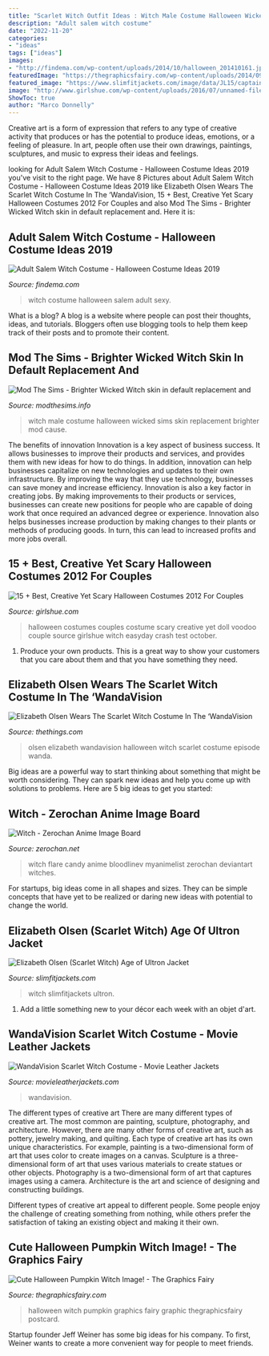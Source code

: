 ```yaml
---
title: "Scarlet Witch Outfit Ideas : Witch Male Costume Halloween Wicked Sims Skin Replacement Brighter Mod Cause"
description: "Adult salem witch costume"
date: "2022-11-20"
categories:
- "ideas"
tags: ["ideas"]
images:
- "http://findema.com/wp-content/uploads/2014/10/halloween_201410161.jpg"
featuredImage: "https://thegraphicsfairy.com/wp-content/uploads/2014/09/Halloween-Pumpkin-Witch-Image-GraphicsFairy-652x1024.jpg"
featured_image: "https://www.slimfitjackets.com/image/data/JL15/captain_america_civil_war_scarlet_witch_elizabeth_olsen_coat.jpg"
image: "http://www.girlshue.com/wp-content/uploads/2016/07/unnamed-file-3166.jpg"
ShowToc: true
author: "Marco Donnelly"
---
```



Creative art is a form of expression that refers to any type of creative activity that produces or has the potential to produce ideas, emotions, or a feeling of pleasure. In art, people often use their own drawings, paintings, sculptures, and music to express their ideas and feelings.

	

		
looking for Adult Salem Witch Costume - Halloween Costume Ideas 2019 you've visit to the right page. We have 8 Pictures about Adult Salem Witch Costume - Halloween Costume Ideas 2019 like Elizabeth Olsen Wears The Scarlet Witch Costume In The ‘WandaVision, 15 + Best, Creative Yet Scary Halloween Costumes 2012 For Couples and also Mod The Sims - Brighter Wicked Witch skin in default replacement and. Here it is:
		
    
## Adult Salem Witch Costume - Halloween Costume Ideas 2019

<img loading=lazy src="http://findema.com/wp-content/uploads/2014/10/halloween_201410161.jpg" onerror="this.onerror=null;this.src='https://tse1.mm.bing.net/th?id=OIP.wFABXFsd88t4s82Y_-d_WQHaKl&amp;pid=15.1';" alt="Adult Salem Witch Costume - Halloween Costume Ideas 2019">

_Source: findema.com_

>witch costume halloween salem adult sexy. 

	

What is a blog?
A blog is a website where people can post their thoughts, ideas, and tutorials. Bloggers often use blogging tools to help them keep track of their posts and to promote their content.

    
## Mod The Sims - Brighter Wicked Witch Skin In Default Replacement And

<img loading=lazy src="http://thumbs.modthesims2.com/img/6/4/0/6/6/8/MTS_joninmobile-875355-MaleWitchClothed.jpg" onerror="this.onerror=null;this.src='https://tse1.mm.bing.net/th?id=OIP.2eQd9zAAq14jmuHtDaeysAHaLn&amp;pid=15.1';" alt="Mod The Sims - Brighter Wicked Witch skin in default replacement and">

_Source: modthesims.info_

>witch male costume halloween wicked sims skin replacement brighter mod cause. 

	

The benefits of innovation
Innovation is a key aspect of business success. It allows businesses to improve their products and services, and provides them with new ideas for how to do things. In addition, innovation can help businesses capitalize on new technologies and updates to their own infrastructure. By improving the way that they use technology, businesses can save money and increase efficiency.
Innovation is also a key factor in creating jobs. By making improvements to their products or services, businesses can create new positions for people who are capable of doing work that once required an advanced degree or experience. Innovation also helps businesses increase production by making changes to their plants or methods of producing goods. In turn, this can lead to increased profits and more jobs overall.

    
## 15 + Best, Creative Yet Scary Halloween Costumes 2012 For Couples

<img loading=lazy src="http://www.girlshue.com/wp-content/uploads/2016/07/unnamed-file-3166.jpg" onerror="this.onerror=null;this.src='https://tse1.mm.bing.net/th?id=OIP.RLNNA8nTvMgl--xhVdBlDAHaId&amp;pid=15.1';" alt="15 + Best, Creative Yet Scary Halloween Costumes 2012 For Couples">

_Source: girlshue.com_

>halloween costumes couples costume scary creative yet doll voodoo couple source girlshue witch easyday crash test october. 

	

1. Produce your own products. This is a great way to show your customers that you care about them and that you have something they need.

    
## Elizabeth Olsen Wears The Scarlet Witch Costume In The ‘WandaVision

<img loading=lazy src="https://static0.thethingsimages.com/wordpress/wp-content/uploads/2021/02/Elizabeth-Olsen-As-Wanda-Maximoff-In-WandaVision.jpg" onerror="this.onerror=null;this.src='https://tse3.mm.bing.net/th?id=OIP.h0goTSbAvkdD_pS7mgEQTQHaD4&amp;pid=15.1';" alt="Elizabeth Olsen Wears The Scarlet Witch Costume In The ‘WandaVision">

_Source: thethings.com_

>olsen elizabeth wandavision halloween witch scarlet costume episode wanda. 

	

Big ideas are a powerful way to start thinking about something that might be worth considering. They can spark new ideas and help you come up with solutions to problems. Here are 5 big ideas to get you started: 

    
## Witch - Zerochan Anime Image Board

<img loading=lazy src="https://s1.zerochan.net/Witch.600.797408.jpg" onerror="this.onerror=null;this.src='https://tse3.mm.bing.net/th?id=OIP.MtGOUu9Tujs2vrLBiZV8UgAAAA&amp;pid=15.1';" alt="Witch - Zerochan Anime Image Board">

_Source: zerochan.net_

>witch flare candy anime bloodlinev myanimelist zerochan deviantart witches. 

	

For startups, big ideas come in all shapes and sizes. They can be simple concepts that have yet to be realized or daring new ideas with potential to change the world.

    
## Elizabeth Olsen (Scarlet Witch) Age Of Ultron Jacket

<img loading=lazy src="https://www.slimfitjackets.com/image/data/JL15/captain_america_civil_war_scarlet_witch_elizabeth_olsen_coat.jpg" onerror="this.onerror=null;this.src='https://tse1.mm.bing.net/th?id=OIP.0R2Nw7GS5mNMnYwsJIQWBQHaK0&amp;pid=15.1';" alt="Elizabeth Olsen (Scarlet Witch) Age of Ultron Jacket">

_Source: slimfitjackets.com_

>witch slimfitjackets ultron. 

	

1. Add a little something new to your décor each week with an objet d'art.

    
## WandaVision Scarlet Witch Costume - Movie Leather Jackets

<img loading=lazy src="https://movieleatherjackets.com/wp-content/uploads/2021/03/WandaVision-Witch-Costume-768x731.png" onerror="this.onerror=null;this.src='https://tse3.mm.bing.net/th?id=OIP.7Ii_ouUMLz8UHKeoogunnwHaHD&amp;pid=15.1';" alt="WandaVision Scarlet Witch Costume - Movie Leather Jackets">

_Source: movieleatherjackets.com_

>wandavision. 

	

The different types of creative art
There are many different types of creative art. The most common are painting, sculpture, photography, and architecture. However, there are many other forms of creative art, such as pottery, jewelry making, and quilting.
Each type of creative art has its own unique characteristics. For example, painting is a two-dimensional form of art that uses color to create images on a canvas. Sculpture is a three-dimensional form of art that uses various materials to create statues or other objects. Photography is a two-dimensional form of art that captures images using a camera. Architecture is the art and science of designing and constructing buildings.

Different types of creative art appeal to different people. Some people enjoy the challenge of creating something from nothing, while others prefer the satisfaction of taking an existing object and making it their own.

    
## Cute Halloween Pumpkin Witch Image! - The Graphics Fairy

<img loading=lazy src="https://thegraphicsfairy.com/wp-content/uploads/2014/09/Halloween-Pumpkin-Witch-Image-GraphicsFairy-652x1024.jpg" onerror="this.onerror=null;this.src='https://tse2.mm.bing.net/th?id=OIP.h83o64bRUJZYOW416FBLpQHaLo&amp;pid=15.1';" alt="Cute Halloween Pumpkin Witch Image! - The Graphics Fairy">

_Source: thegraphicsfairy.com_

>halloween witch pumpkin graphics fairy graphic thegraphicsfairy postcard. 

	

Startup founder Jeff Weiner has some big ideas for his company. To first, Weiner wants to create a more convenient way for people to meet friends.

